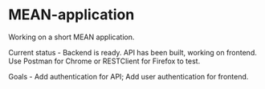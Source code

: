 # MEAN-application
Working on a short MEAN application.

Current status - Backend is ready. API has been built, working on frontend. 
Use Postman for Chrome or RESTClient for Firefox to test.

Goals - Add authentication for API; Add user authentication for frontend. 
